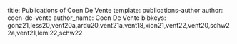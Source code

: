 title: Publications of Coen De Vente
template: publications-author
author: coen-de-vente
author_name: Coen De Vente
bibkeys: gonz21,less20,vent20a,ardu20,vent21a,vent18,xion21,vent22,vent20,schw22a,vent21,lemi22,schw22